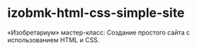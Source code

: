 # izobmk-html-css-simple-site
 «Изобретариум» мастер-класс: Создание простого сайта с использованием HTML и CSS.
